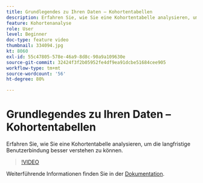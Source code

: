 ```yaml
---
title: Grundlegendes zu Ihren Daten – Kohortentabellen
description: Erfahren Sie, wie Sie eine Kohortentabelle analysieren, um die langfristige Benutzerbindung besser verstehen zu können.
feature: Kohortenanalyse
role: User
level: Beginner
doc-type: feature video
thumbnail: 334094.jpg
kt: 8060
exl-id: 55c47805-578e-46a9-8d8c-90a9a109630e
source-git-commit: 32424f3f2b05952fe4df9ea91dcbe51684cee905
workflow-type: tm+mt
source-wordcount: '56'
ht-degree: 80%

---
```


# Grundlegendes zu Ihren Daten – Kohortentabellen

Erfahren Sie, wie Sie eine Kohortentabelle analysieren, um die langfristige Benutzerbindung besser verstehen zu können.

>[!VIDEO](https://video.tv.adobe.com/v/334094/?quality=12&learn=on)

Weiterführende Informationen finden Sie in der [Dokumentation](https://experienceleague.adobe.com/docs/analytics/analyze/analysis-workspace/visualizations/cohort-table/cohort-analysis.html?lang=en).
